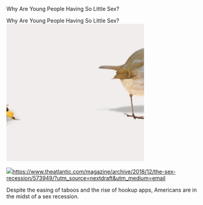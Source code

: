 Why Are Young People Having So Little Sex?

Why Are Young People Having So Little Sex?
![](../_resources/2e789a71dcfc539f4480a50f7740c9f8.png)

![](../_resources/7ba655bf292e61082fcae99806f8ac78.png)https://www.theatlantic.com/magazine/archive/2018/12/the-sex-recession/573949/?utm_source=nextdraft&utm_medium=email

Despite the easing of taboos and the rise of hookup apps, Americans are in the midst of a sex recession.